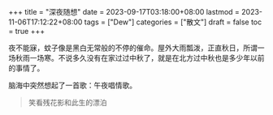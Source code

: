 +++
title = "深夜随想"
date = 2023-09-17T03:18:00+08:00
lastmod = 2023-11-06T17:12:22+08:00
tags = ["Dew"]
categories = ["散文"]
draft = false
toc = true
+++

夜不能寐，蚊子像是黑白无常般的不停的催命。屋外大雨瓢泼，正直秋日，所谓一场秋雨一场寒。不说多久没有在家过过中秋了，就是在北方过中秋也是多少年以前的事情了。

脑海中突然想起了一首歌：午夜唱情歌。

> 笑看残花影和此生的漂泊
